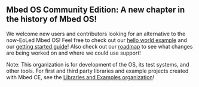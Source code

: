 ## Mbed OS Community Edition: A new chapter in the history of Mbed OS!

We welcome new users and contributors looking for an alternative to the now-EoLed Mbed OS!  Feel free to check out our [hello world example](https://github.com/mbed-ce/mbed-ce-hello-world) and our [getting started guide](https://github.com/mbed-ce/mbed-os/wiki/New-Project-Setup-Guide)!  Also check out our [roadmap](https://github.com/mbed-ce/mbed-os/discussions/298) to see what changes are being worked on and where we could use support!

Note: This organization is for development of the OS, its test systems, and other tools.  For first and third party libraries and example projects created with Mbed CE, see the [Libraries and Examples organization](https://github.com/mbed-ce-libraries-examples)!
